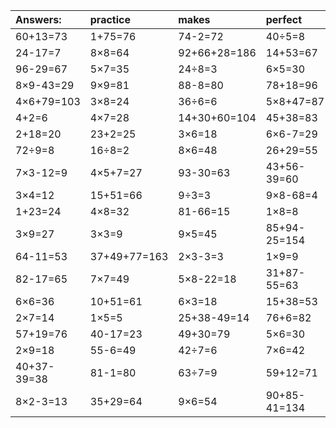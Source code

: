 | Answers: | practice | makes | perfect | ! |
| :--- | :--- | :--- | :--- | :--- |
| 60+13=73 | 1+75=76 | 74-2=72 | 40÷5=8 | 32+35=67 | 
| 24-17=7 | 8×8=64 | 92+66+28=186 | 14+53=67 | 73+12+5=90 | 
| 96-29=67 | 5×7=35 | 24÷8=3 | 6×5=30 | 8×7-7=49 | 
| 8×9-43=29 | 9×9=81 | 88-8=80 | 78+18=96 | 5×4=20 | 
| 4×6+79=103 | 3×8=24 | 36÷6=6 | 5×8+47=87 | 12+63+3=78 | 
| 4+2=6 | 4×7=28 | 14+30+60=104 | 45+38=83 | 21+77=98 | 
| 2+18=20 | 23+2=25 | 3×6=18 | 6×6-7=29 | 6×9+49=103 | 
| 72÷9=8 | 16÷8=2 | 8×6=48 | 26+29=55 | 36+27=63 | 
| 7×3-12=9 | 4×5+7=27 | 93-30=63 | 43+56-39=60 | 16+33=49 | 
| 3×4=12 | 15+51=66 | 9÷3=3 | 9×8-68=4 | 7×8=56 | 
| 1+23=24 | 4×8=32 | 81-66=15 | 1×8=8 | 93-84=9 | 
| 3×9=27 | 3×3=9 | 9×5=45 | 85+94-25=154 | 2×5=10 | 
| 64-11=53 | 37+49+77=163 | 2×3-3=3 | 1×9=9 | 6×8=48 | 
| 82-17=65 | 7×7=49 | 5×8-22=18 | 31+87-55=63 | 45÷9=5 | 
| 6×6=36 | 10+51=61 | 6×3=18 | 15+38=53 | 2+57=59 | 
| 2×7=14 | 1×5=5 | 25+38-49=14 | 76+6=82 | 78+71+40=189 | 
| 57+19=76 | 40-17=23 | 49+30=79 | 5×6=30 | 65-19=46 | 
| 2×9=18 | 55-6=49 | 42÷7=6 | 7×6=42 | 7×9=63 | 
| 40+37-39=38 | 81-1=80 | 63÷7=9 | 59+12=71 | 12÷4=3 | 
| 8×2-3=13 | 35+29=64 | 9×6=54 | 90+85-41=134 | 7×5=35 | 
